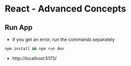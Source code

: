 # React - Advanced Concepts

## Run App

- if you get an error, run the commands separately

```sh
npm install && npm run dev
```

- http://localhost:5173/
